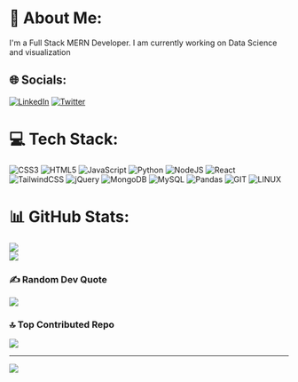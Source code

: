 # 💫 About Me:
I'm a Full Stack MERN Developer. I am currently working on Data Science and visualization


## 🌐 Socials:
[![LinkedIn](https://img.shields.io/badge/LinkedIn-%230077B5.svg?logo=linkedin&logoColor=white)](https://linkedin.com/in/https://www.linkedin.com/in/mubeen-jawed-7b5062231/) [![Twitter](https://img.shields.io/badge/Twitter-%231DA1F2.svg?logo=Twitter&logoColor=white)](https://twitter.com/https://twitter.com/Mubeenjawed2) 

# 💻 Tech Stack:
![CSS3](https://img.shields.io/badge/css3-%231572B6.svg?style=plastic&logo=css3&logoColor=white) ![HTML5](https://img.shields.io/badge/html5-%23E34F26.svg?style=plastic&logo=html5&logoColor=white) ![JavaScript](https://img.shields.io/badge/javascript-%23323330.svg?style=plastic&logo=javascript&logoColor=%23F7DF1E) ![Python](https://img.shields.io/badge/python-3670A0?style=plastic&logo=python&logoColor=ffdd54) ![NodeJS](https://img.shields.io/badge/node.js-6DA55F?style=plastic&logo=node.js&logoColor=white) ![React](https://img.shields.io/badge/react-%2320232a.svg?style=plastic&logo=react&logoColor=%2361DAFB) ![TailwindCSS](https://img.shields.io/badge/tailwindcss-%2338B2AC.svg?style=plastic&logo=tailwind-css&logoColor=white) ![jQuery](https://img.shields.io/badge/jquery-%230769AD.svg?style=plastic&logo=jquery&logoColor=white) ![MongoDB](https://img.shields.io/badge/MongoDB-%234ea94b.svg?style=plastic&logo=mongodb&logoColor=white) ![MySQL](https://img.shields.io/badge/mysql-%2300f.svg?style=plastic&logo=mysql&logoColor=white) ![Pandas](https://img.shields.io/badge/pandas-%23150458.svg?style=plastic&logo=pandas&logoColor=white) ![GIT](https://img.shields.io/badge/Git-fc6d26?style=plastic&logo=git&logoColor=white) ![LINUX](https://img.shields.io/badge/Linux-FCC624?style=plastic&logo=linux&logoColor=black)
# 📊 GitHub Stats:

![](https://github-readme-streak-stats.herokuapp.com/?user=mubeen-jawed&theme=dark&hide_border=true)<br/>
![](https://github-readme-stats.vercel.app/api/top-langs/?username=mubeen-jawed&theme=dark&hide_border=true&include_all_commits=true&count_private=true&layout=compact)

### ✍️ Random Dev Quote
![](https://quotes-github-readme.vercel.app/api?type=horizontal&theme=radical)

### 🔝 Top Contributed Repo
![](https://github-contributor-stats.vercel.app/api?username=mubeen-jawed&limit=5&theme=dark&combine_all_yearly_contributions=true)

---
[![](https://visitcount.itsvg.in/api?id=mubeen-jawed&icon=0&color=0)](https://visitcount.itsvg.in)

<!-- Proudly created with GPRM ( https://gprm.itsvg.in ) -->
